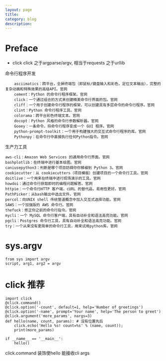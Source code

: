 ```yaml
---
layout: page
title:
category: blog
description:
---
```

# Preface
- click
click 之于argparse/argv, 相当于requests 之于urllib

命令行程序开发

```
	asciimatics：跨平台，全屏终端包（即鼠标/键盘输入和彩色，定位文本输出），完整的复杂动画和特殊效果的高级API。官网
	cement：Python 的命令行程序框架。官网
	click：一个通过组合的方式来创建精美命令行界面的包。官网
	cliff：一个用于创建命令行程序的框架，可以创建具有多层命令的命令行程序。官网
	clint：Python 命令行程序工具。官网
	colorama：跨平台彩色终端文本。官网
	docopt：Python 风格的命令行参数解析器。官网
	Gooey：一条命令，将命令行程序变成一个 GUI 程序。官网
	python-prompt-toolkit：一个用于构建强大的交互式命令行程序的库。官网
	Pythonpy：在命令行中直接执行任何Python指令。官网
```
生产力工具
```
aws-cli：Amazon Web Services 的通用命令行界面。官网
bashplotlib：在终端中进行基本绘图。官网
caniusepython3：判断是哪个项目妨碍你你移植到 Python 3。官网
cookiecutter：从 cookiecutters（项目模板）创建项目的一个命令行工具。官网
doitlive：一个用来在终端中进行现场演示的工具。官网
howdoi：通过命令行获取即时的编程问题解答。官网
httpie：一个命令行HTTP 客户端，cURL 的替代品，易用性更好。官网
PathPicker：从bash输出中选出文件。官网
percol：向UNIX shell 传统管道概念中加入交互式选择功能。官网
SAWS：一个加强版的 AWS 命令行。官网
thefuck：修正你之前的命令行指令。官网
mycli：一个 MySQL 命令行客户端，具有自动补全和语法高亮功能。官网
pgcli：Postgres 命令行工具，具有自动补全和语法高亮功能。官网
try：一个从来没有更简单的命令行工具，用来试用python库。官网
```

# sys.argv

	from sys import argv
	script, arg1, arg2 = argv

# click 推荐

    import click
    @click.command()
    @click.option('-count', default=1, help='Number of greetings')
    @click.option('-name', prompt='Your name', help='The person to greet')
	@click.argument('more_params', nargs=3)
    def hello(name, count, params): # 没有位置先后
		click.echo('Hello %s! count=%s' % (name, count));
		print(more_params)

    if __name__ == '__main__':
        hello()

click.command 装饰使hello 能接收cli args
